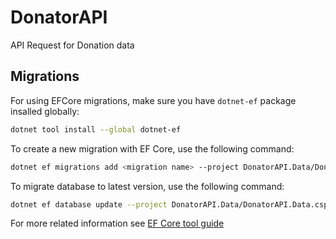 # DonatorAPI
 API Request for Donation data


## Migrations
For using EFCore migrations, make sure you have `dotnet-ef` package insalled globally:
```bash
dotnet tool install --global dotnet-ef
```

To create a new migration with EF Core, use the following command:
```bash
dotnet ef migrations add <migration name> --project DonatorAPI.Data/DonatorAPI.Data.csproj --startup-project DonatorAPI
```

To migrate database to latest version, use the following command:
```bash
dotnet ef database update --project DonatorAPI.Data/DonatorAPI.Data.csproj --startup-project DonatorAPI
```

For more related information see [EF Core tool guide](https://learn.microsoft.com/en-us/ef/core/cli/dotnet)
